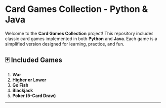 # Card Games Collection - Python & Java

Welcome to the **Card Games Collection** project! This repository includes classic card games implemented in both **Python** and **Java**. Each game is a simplified version designed for learning, practice, and fun.

## 🃏 Included Games

1. **War**
2. **Higher or Lower**
3. **Go Fish**
4. **Blackjack**
5. **Poker (5-Card Draw)**

---


